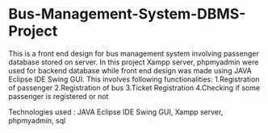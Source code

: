 # Bus-Management-System-DBMS-Project

This is a front end design for bus management system involving passenger database stored on server. In this project Xampp server, phpmyadmin were used for backend database while front end design was made using JAVA Eclipse IDE Swing GUI. This involves following functionalities:
1.Registration of passenger
2.Registration of bus
3.Ticket Registration
4.Checking if some passenger is registered or not

Technologies used : JAVA Eclipse IDE Swing GUI, Xampp server, phpmyadmin, sql
